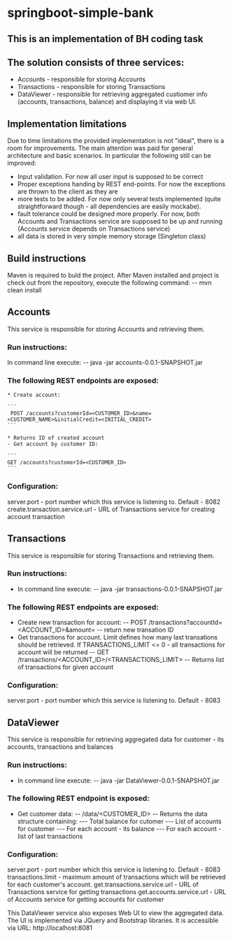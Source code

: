 # springboot-simple-bank
## This is an implementation of BH coding task

## The solution consists of three services:
- Accounts - responsible for storing Accounts
- Transactions - responsible for storing Transactions
- DataViewer - responsible for retrieving aggregated custiomer info
(accounts, transactions, balance) and displaying it via web UI.

## Implementation limitations
Due to time limitations the provided implementation is not "ideal", there is a room
for improvements. The main attention was paid for general architecture and basic scenarios.
In particular the following still can be improved:
- Input validation. For now all user input is supposed to be correct
- Proper exceptions handing by REST end-points. For now the exceptions are thrown to the
client as they are
- more tests to be added. For now only several tests implemented
(quite straightforward though - all dependencies are easily mockabe).
- fault tolerance could be designed more properly. For now, both Accounts and Transactions
service are supposed to be up and running (Accounts service depends on Transactions service)
- all data is stored in very simple memory storage (Singleton class)

## Build instructions
Maven is required to buld the project.
After Maven installed and project is check out from the repository, execute the following command:
-- mvn clean install

## Accounts
This service is responsible for storing Accounts and retrieving them.
### Run instructions:
In command line execute:
-- java -jar accounts-0.0.1-SNAPSHOT.jar
### The following REST endpoints are exposed:
    * Create account:
    
    ```
     POST /accounts?customerId=<CUSTOMER_ID>&name=<CUSTOMER_NAME>&initialCredit=<INITIAL_CREDIT>
    ```
    
    * Returns ID of created account
    - Get account by customer ID:
    
    ```
    GET /accounts?customerId=<CUSTOMER_ID>
    ```
### Configuration:
server.port - port number which this service is listening to. Default - 8082
create.transaction.service.url - URL of Transactions service for creating account transaction

## Transactions
This service is responsible for storing Transactions and retrieving them.
### Run instructions:
- In command line execute:
-- java -jar transactions-0.0.1-SNAPSHOT.jar
### The following REST endpoints are exposed:
- Create new transaction for account:
-- POST /transactions?accountId=<ACCOUNT_ID>&amount=<AMOUNT>
-- return new transation ID
- Get transactions for account. Limit defines how many last transations should be retrieved.
If TRANSACTIONS_LIMIT <= 0 - all transactions for account will be returned
-- GET /transactions/<ACCOUNT_ID>/<TRANSACTIONS_LIMIT>
-- Returns list of transactions for given account
### Configuration:
server.port - port number which this service is listening to. Default - 8083

## DataViewer
This service is responsible for retrieving aggregated data for customer - its accounts,
transactions and balances
### Run instructions:
- In command line execute:
-- java -jar DataViewer-0.0.1-SNAPSHOT.jar
### The following REST endpoint is exposed:
- Get customer data:
-- /data/<CUSTOMER_ID>
-- Returns the data structure containing:
--- Total balance for cutomer
--- List of accounts for customer
--- For each account - its balance
--- For each account - list of last transactions
### Configuration:
server.port - port number which this service is listening to. Default - 8083
transactions.limit - maximum amount of transactions which will be retrieved for each
customer's account.
get.transactions.service.url - URL of Transactions service for getting transactions
get.accounts.service.url - URL of Accounts service for getting accounts for customer

This DataViewer service also exposes Web UI to view the aggregated data. The UI is implemented
via JQuery and Bootstrap libraries. It is accessible via URL: http://localhost:8081
